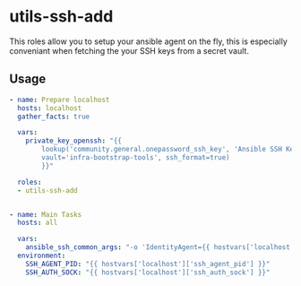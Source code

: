 # utils-ssh-add

This roles allow you to setup your ansible agent on the fly, this is especially conveniant when fetching the your SSH keys from a secret vault.

## Usage

```yaml
- name: Prepare localhost
  hosts: localhost
  gather_facts: true

  vars:
    private_key_openssh: "{{
        lookup('community.general.onepassword_ssh_key', 'Ansible SSH Key',
        vault='infra-bootstrap-tools', ssh_format=true)
        }}"

  roles:
  - utils-ssh-add


- name: Main Tasks
  hosts: all

  vars:
    ansible_ssh_common_args: "-o 'IdentityAgent={{ hostvars['localhost']['ssh_auth_sock'] }}'"
  environment: 
    SSH_AGENT_PID: "{{ hostvars['localhost']['ssh_agent_pid'] }}"
    SSH_AUTH_SOCK: "{{ hostvars['localhost']['ssh_auth_sock'] }}"
```

